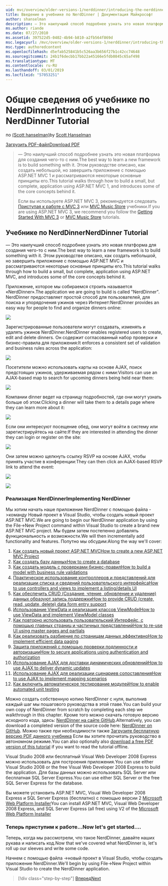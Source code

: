 ```yaml
---
uid: mvc/overview/older-versions-1/nerddinner/introducing-the-nerddinner-tutorial
title: Введение в учебнике по NerdDinner | Документация Майкрософт
author: shanselman
description: — Это наилучший способ подробнее узнать это новая платформа для создания чего-то с ним. В этом учебнике описывается создание небольшой, но законченного приложения с помощью ASP.NE...
ms.author: riande
ms.date: 07/27/2010
ms.assetid: 397522d5-0402-4b94-b810-a2fb564f869d
msc.legacyurl: /mvc/overview/older-versions-1/nerddinner/introducing-the-nerddinner-tutorial
msc.type: authoredcontent
ms.openlocfilehash: d5efab525841b5c526aa3b656f27b1c42cc74648
ms.sourcegitcommit: 24b1f6decbb17bb22a45166e5fdb0845c65af498
ms.translationtype: MT
ms.contentlocale: ru-RU
ms.lasthandoff: 03/01/2019
ms.locfileid: "57053251"
---
```

<a name="introducing-the-nerddinner-tutorial"></a><span data-ttu-id="c08bb-104">Общие сведения об учебнике по NerdDinner</span><span class="sxs-lookup"><span data-stu-id="c08bb-104">Introducing the NerdDinner Tutorial</span></span>
====================
<span data-ttu-id="c08bb-105">по [(Scott hanselman)](https://github.com/shanselman)</span><span class="sxs-lookup"><span data-stu-id="c08bb-105">by [Scott Hanselman](https://github.com/shanselman)</span></span>

[<span data-ttu-id="c08bb-106">Загрузить PDF-файл</span><span class="sxs-lookup"><span data-stu-id="c08bb-106">Download PDF</span></span>](http://aspnetmvcbook.s3.amazonaws.com/aspnetmvc-nerdinner_v1.pdf)

> <span data-ttu-id="c08bb-107">— Это наилучший способ подробнее узнать это новая платформа для создания чего-то с ним.</span><span class="sxs-lookup"><span data-stu-id="c08bb-107">The best way to learn a new framework is to build something with it.</span></span> <span data-ttu-id="c08bb-108">Этом руководстве описано, как создать небольшой, но завершить приложение с помощью ASP.NET MVC 1 и рассматриваются некоторые основные принципы его.</span><span class="sxs-lookup"><span data-stu-id="c08bb-108">This tutorial walks through how to build a small, but complete, application using ASP.NET MVC 1, and introduces some of the core concepts behind it.</span></span>
> 
> <span data-ttu-id="c08bb-109">Если вы используете ASP.NET MVC 3, рекомендуется следовать [Приступая к работе с MVC 3](../../older-versions/getting-started-with-aspnet-mvc3/cs/intro-to-aspnet-mvc-3.md) или [MVC Music Store](../../older-versions/mvc-music-store/mvc-music-store-part-1.md) учебники.</span><span class="sxs-lookup"><span data-stu-id="c08bb-109">If you are using ASP.NET MVC 3, we recommend you follow the [Getting Started With MVC 3](../../older-versions/getting-started-with-aspnet-mvc3/cs/intro-to-aspnet-mvc-3.md) or [MVC Music Store](../../older-versions/mvc-music-store/mvc-music-store-part-1.md) tutorials.</span></span>


## <a name="nerddinner-tutorial"></a><span data-ttu-id="c08bb-110">Учебнике по NerdDinner</span><span class="sxs-lookup"><span data-stu-id="c08bb-110">NerdDinner Tutorial</span></span>

<span data-ttu-id="c08bb-111">— Это наилучший способ подробнее узнать это новая платформа для создания чего-то с ним.</span><span class="sxs-lookup"><span data-stu-id="c08bb-111">The best way to learn a new framework is to build something with it.</span></span> <span data-ttu-id="c08bb-112">Этом руководстве описано, как создать небольшой, но завершить приложение с помощью ASP.NET MVC и рассматриваются некоторые основные принципы его.</span><span class="sxs-lookup"><span data-stu-id="c08bb-112">This tutorial walks through how to build a small, but complete, application using ASP.NET MVC, and introduces some of the core concepts behind it.</span></span>

<span data-ttu-id="c08bb-113">Приложение, которое мы собираемся строить называется «NerdDinner».</span><span class="sxs-lookup"><span data-stu-id="c08bb-113">The application we are going to build is called "NerdDinner".</span></span> <span data-ttu-id="c08bb-114">NerdDinner предоставляет простой способ для пользователей, для поиска и упорядочения ужинов через Интернет:</span><span class="sxs-lookup"><span data-stu-id="c08bb-114">NerdDinner provides an easy way for people to find and organize dinners online:</span></span>

![](introducing-the-nerddinner-tutorial/_static/image1.png)

<span data-ttu-id="c08bb-115">Зарегистрированные пользователи могут создавать, изменять и удалять ужинов NerdDinner.</span><span class="sxs-lookup"><span data-stu-id="c08bb-115">NerdDinner enables registered users to create, edit and delete dinners.</span></span> <span data-ttu-id="c08bb-116">Он содержит согласованный набор проверки и бизнес-правила для приложения:</span><span class="sxs-lookup"><span data-stu-id="c08bb-116">It enforces a consistent set of validation and business rules across the application:</span></span>

![](introducing-the-nerddinner-tutorial/_static/image2.png)

<span data-ttu-id="c08bb-117">Посетители можно использовать карты на основе AJAX, поиск предстоящих ужинов, удерживаемая рядом с ними:</span><span class="sxs-lookup"><span data-stu-id="c08bb-117">Visitors can use an AJAX-based map to search for upcoming dinners being held near them:</span></span>

![](introducing-the-nerddinner-tutorial/_static/image3.png)

<span data-ttu-id="c08bb-118">Компании dinner ведет на страницу подробностей, где они могут узнать больше об этом:</span><span class="sxs-lookup"><span data-stu-id="c08bb-118">Clicking a dinner will take them to a details page where they can learn more about it:</span></span>

![](introducing-the-nerddinner-tutorial/_static/image4.png)

<span data-ttu-id="c08bb-119">Если они интересуют посещение обед, они могут войти в систему или зарегистрируйтесь на сайте:</span><span class="sxs-lookup"><span data-stu-id="c08bb-119">If they are interested in attending the dinner they can login or register on the site:</span></span>

![](introducing-the-nerddinner-tutorial/_static/image5.png)

<span data-ttu-id="c08bb-120">Они затем можно щелкнуть ссылку RSVP на основе AJAX, чтобы принять участие в конференции:</span><span class="sxs-lookup"><span data-stu-id="c08bb-120">They can then click an AJAX-based RSVP link to attend the event:</span></span>

![](introducing-the-nerddinner-tutorial/_static/image6.png)

![](introducing-the-nerddinner-tutorial/_static/image7.png)

### <a name="implementing-nerddinner"></a><span data-ttu-id="c08bb-121">Реализация NerdDinner</span><span class="sxs-lookup"><span data-stu-id="c08bb-121">Implementing NerdDinner</span></span>

<span data-ttu-id="c08bb-122">Мы хотим начать наше приложение NerdDinner с помощью файла -&gt;команду Новый проект в Visual Studio, чтобы создать новый проект ASP.NET MVC.</span><span class="sxs-lookup"><span data-stu-id="c08bb-122">We are going to begin our NerdDinner application by using the File-&gt;New Project command within Visual Studio to create a brand new ASP.NET MVC project.</span></span> <span data-ttu-id="c08bb-123">Мы будем затем постепенно добавлять функциональность и возможности.</span><span class="sxs-lookup"><span data-stu-id="c08bb-123">We will then incrementally add functionality and features.</span></span> <span data-ttu-id="c08bb-124">Попутно мы обсудим:</span><span class="sxs-lookup"><span data-stu-id="c08bb-124">Along the way we'll cover:</span></span>

1. [<span data-ttu-id="c08bb-125">Как создать новый проект ASP.NET MVC</span><span class="sxs-lookup"><span data-stu-id="c08bb-125">How to create a new ASP.NET MVC Project</span></span>](# "создайте новый проект ASP.NET MVC")
2. [<span data-ttu-id="c08bb-126">Как создать базу данных</span><span class="sxs-lookup"><span data-stu-id="c08bb-126">How to create a database</span></span>](# "Создание базы данных")
3. [<span data-ttu-id="c08bb-127">Как создать модель с проверками бизнес-правил</span><span class="sxs-lookup"><span data-stu-id="c08bb-127">How to build a model with business rule validations</span></span>](# "Создание модели с проверками бизнес-правил")
4. [<span data-ttu-id="c08bb-128">Практическое использование контроллеров и представлений для реализации списка и сведений пользовательского интерфейса</span><span class="sxs-lookup"><span data-stu-id="c08bb-128">How to use controllers and views to implement a listing/details UI</span></span>](# "использование контроллеров и представлений для реализации пользовательского интерфейса списка и сведений")
5. <span data-ttu-id="c08bb-129">[Как обеспечить CRUD (Создание, чтение, обновление и удаление) данных образуют запись поддержки](# "предоставляют CRUD (Create, Read, Update, Delete) запись данных формы поддерживает")</span><span class="sxs-lookup"><span data-stu-id="c08bb-129">[How to provide CRUD (create, read, update, delete) data form entry support](# "Provide CRUD (Create, Read, Update, Delete) Data Form Entry Support")</span></span>
6. [<span data-ttu-id="c08bb-130">Использование ViewData и реализация классов ViewModel</span><span class="sxs-lookup"><span data-stu-id="c08bb-130">How to use ViewData and implement ViewModel classes</span></span>](# "использование ViewData и реализация классов ViewModel")
7. [<span data-ttu-id="c08bb-131">Как повторно использовать пользовательский Интерфейс, с помощью главных страниц и частичных представлений</span><span class="sxs-lookup"><span data-stu-id="c08bb-131">How to re-use UI using master pages and partials</span></span>](# "повторного использования пользовательского интерфейса с помощью главных страниц и частичных представлений")
8. [<span data-ttu-id="c08bb-132">Как реализовать разбиение по страницам данных эффективно</span><span class="sxs-lookup"><span data-stu-id="c08bb-132">How to implement efficient data paging</span></span>](# "реализовать эффективный данных разбиение по страницам")
9. [<span data-ttu-id="c08bb-133">Защита приложений с помощью проверки подлинности и авторизации</span><span class="sxs-lookup"><span data-stu-id="c08bb-133">How to secure applications using authentication and authorization</span></span>](# "безопасных приложений с использованием проверки подлинности и авторизации")
10. [<span data-ttu-id="c08bb-134">Использование AJAX для доставки динамических обновлений</span><span class="sxs-lookup"><span data-stu-id="c08bb-134">How to use AJAX to deliver dynamic updates</span></span>](# "использовать AJAX для доставки динамических обновлений")
11. [<span data-ttu-id="c08bb-135">Использование AJAX для реализации сценариев сопоставления</span><span class="sxs-lookup"><span data-stu-id="c08bb-135">How to use AJAX to implement mapping scenarios</span></span>](# "использовать AJAX для реализации сценариев сопоставления")
12. [<span data-ttu-id="c08bb-136">Как включить автоматическое тестирование модулей</span><span class="sxs-lookup"><span data-stu-id="c08bb-136">How to enable automated unit testing</span></span>](# "Включение автоматического модульного тестирования")

<span data-ttu-id="c08bb-137">Можно создать собственную копию NerdDinner с нуля, выполнив каждый шаг мы пошагового руководства в этой главе.</span><span class="sxs-lookup"><span data-stu-id="c08bb-137">You can build your own copy of NerdDinner from scratch by completing each step we walkthrough in this chapter.</span></span> <span data-ttu-id="c08bb-138">Кроме того можно скачать готовую версию исходного кода, здесь: [NerdDinner на сайте GitHub](https://github.com/AspNetMVPSamples/NerdDinner).</span><span class="sxs-lookup"><span data-stu-id="c08bb-138">Alternatively, you can download a completed version of the source code here: [NerdDinner on GitHub](https://github.com/AspNetMVPSamples/NerdDinner).</span></span> <span data-ttu-id="c08bb-139">Можно также при необходимости также [Загрузите бесплатную версию PDF данного учебника](http://aspnetmvcbook.s3.amazonaws.com/aspnetmvc-nerdinner_v1.pdf) Если вы хотите прочитать руководство в автономном режиме.</span><span class="sxs-lookup"><span data-stu-id="c08bb-139">You can also optionally also [download a free PDF version of this tutorial](http://aspnetmvcbook.s3.amazonaws.com/aspnetmvc-nerdinner_v1.pdf) if you want to read the tutorial offline.</span></span>

<span data-ttu-id="c08bb-140">Visual Studio 2008 или бесплатный Visual Web Developer 2008 Express можно использовать для построения приложения.</span><span class="sxs-lookup"><span data-stu-id="c08bb-140">You can use either Visual Studio 2008 or the free Visual Web Developer 2008 Express to build the application.</span></span> <span data-ttu-id="c08bb-141">Для базы данных можно использовать SQL Server или бесплатная SQL Server Express.</span><span class="sxs-lookup"><span data-stu-id="c08bb-141">You can use either SQL Server or the free SQL Server Express for the database.</span></span>

<span data-ttu-id="c08bb-142">Вы можете установить ASP.NET MVC, Visual Web Developer 2008 Express и SQL Server Express (бесплатно) с помощью версии 2 [Microsoft Web Platform Installer](https://www.microsoft.com/web/downloads/platform.aspx)</span><span class="sxs-lookup"><span data-stu-id="c08bb-142">You can install ASP.NET MVC, Visual Web Developer 2008 Express, and SQL Server Express (all free) using V2 of the [Microsoft Web Platform Installer](https://www.microsoft.com/web/downloads/platform.aspx)</span></span>

### <a name="now-lets-get-started"></a><span data-ttu-id="c08bb-143">Теперь приступим к работе...</span><span class="sxs-lookup"><span data-stu-id="c08bb-143">Now let's get started....</span></span>

<span data-ttu-id="c08bb-144">Теперь, когда мы рассмотрели, что такое NerdDinner, давайте наших рукава и написать код.</span><span class="sxs-lookup"><span data-stu-id="c08bb-144">Now that we've covered what NerdDinner is, let's roll up our sleeves and write some code.</span></span>

<span data-ttu-id="c08bb-145">Начнем с помощью файла -&gt;новый проект в Visual Studio, чтобы создать приложение NerdDinner.</span><span class="sxs-lookup"><span data-stu-id="c08bb-145">We'll begin by using File-&gt;New Project within Visual Studio to create the NerdDinner application.</span></span>

> [!div class="step-by-step"]
> [<span data-ttu-id="c08bb-146">Вперед</span><span class="sxs-lookup"><span data-stu-id="c08bb-146">Next</span></span>](create-a-new-aspnet-mvc-project.md)

